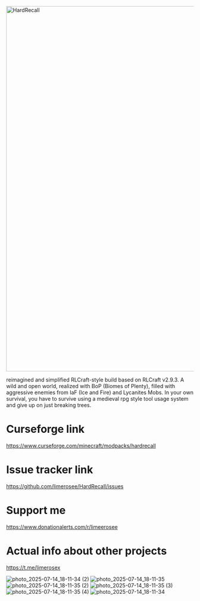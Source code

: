 <img width="980" height="980" alt="HardRecall" src="https://github.com/user-attachments/assets/40cd8655-ff0b-4374-9492-a18833c5a1ba" />

reimagined and simplified RLCraft-style build based on RLCraft v2.9.3. A wild and open world, realized with BoP (Biomes of Plenty), filled with aggressive enemies from IaF (Ice and Fire) and Lycanites Mobs. In your own survival, you have to survive using a medieval rpg style tool usage system and give up on just breaking trees.

# Curseforge link
https://www.curseforge.com/minecraft/modpacks/hardrecall

# Issue tracker link
https://github.com/limerosee/HardRecall/issues

# Support me
https://www.donationalerts.com/r/limeerosee

# Actual info about other projects

https://t.me/limerosex

![photo_2025-07-14_18-11-34 (2)](https://github.com/user-attachments/assets/32ca6f67-7446-417a-8743-f68485405546)
![photo_2025-07-14_18-11-35](https://github.com/user-attachments/assets/f70c054e-6294-453e-bf1e-a34854158d3a)
![photo_2025-07-14_18-11-35 (2)](https://github.com/user-attachments/assets/1e0f52b3-c9f9-44fb-a323-87a9dd795546)
![photo_2025-07-14_18-11-35 (3)](https://github.com/user-attachments/assets/be31ab18-a950-4407-bffe-6225d07229b8)
![photo_2025-07-14_18-11-35 (4)](https://github.com/user-attachments/assets/c28a4543-3a29-4018-9638-0c744569b167)
![photo_2025-07-14_18-11-34](https://github.com/user-attachments/assets/c3e80afc-c4af-411e-9a65-0e4187433f18)

